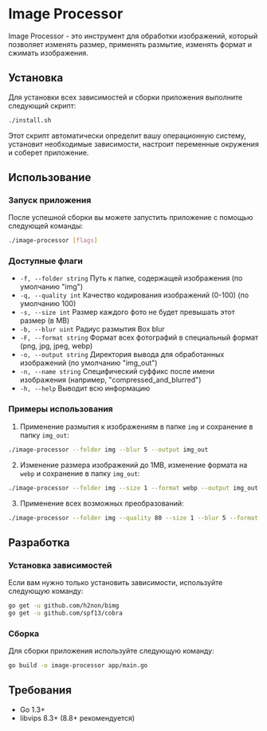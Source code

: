 # Image Processor

Image Processor - это инструмент для обработки изображений, который позволяет изменять размер, применять размытие, изменять формат и сжимать изображения.

## Установка

Для установки всех зависимостей и сборки приложения выполните следующий скрипт:

```sh
./install.sh
```

Этот скрипт автоматически определит вашу операционную систему, установит необходимые зависимости, настроит переменные окружения и соберет приложение.

## Использование

### Запуск приложения

После успешной сборки вы можете запустить приложение с помощью следующей команды:

```sh
./image-processor [flags]
```

### Доступные флаги

- `-f, --folder string` Путь к папке, содержащей изображения (по умолчанию "img")
- `-q, --quality int` Качество кодирования изображений (0-100) (по умолчанию 100)
- `-s, --size int` Размер каждого фото не будет превышать этот размер (в MB)
- `-b, --blur uint` Радиус размытия Box blur
- `-F, --format string` Формат всех фотографий в специальный формат (png, jpg, jpeg, webp)
- `-o, --output string` Директория вывода для обработанных изображений (по умолчанию "img_out")
- `-n, --name string` Специфический суффикс после имени изображения (например, "compressed_and_blurred")
- `-h, --help` Выводит всю информацию

### Примеры использования

1. Применение размытия к изображениям в папке `img` и сохранение в папку `img_out`:

```sh
./image-processor --folder img --blur 5 --output img_out
```

2. Изменение размера изображений до 1MB, изменение формата на `webp` и сохранение в папку `img_out`:

```sh
./image-processor --folder img --size 1 --format webp --output img_out
```

3. Применение всех возможных преобразований:

```sh
./image-processor --folder img --quality 80 --size 1 --blur 5 --format png --output img_out --name processed
```

## Разработка

### Установка зависимостей

Если вам нужно только установить зависимости, используйте следующую команду:

```sh
go get -u github.com/h2non/bimg
go get -u github.com/spf13/cobra
```

### Сборка

Для сборки приложения используйте следующую команду:

```sh
go build -o image-processor app/main.go
```

## Требования

- Go 1.3+
- libvips 8.3+ (8.8+ рекомендуется)
